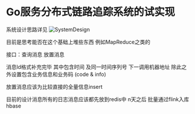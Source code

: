 # Go服务分布式链路追踪系统的试实现

系统设计思路详见 ![SystemDesign](http://124.71.78.67/2025/03/16/Go%E6%9C%8D%E5%8A%A1%E5%88%86%E5%B8%83%E5%BC%8F%E9%93%BE%E8%B7%AF%E8%BF%BD%E8%B8%AA%E7%B3%BB%E7%BB%9F%E7%9A%84%E8%AE%BE%E8%AE%A1/)

目前是思考能否在这个基础上堆些东西 例如MapReduce之类的

接口：查询消息 放置消息

消息Id格式补充完毕 其中包含时间 及同一时间序列号 下一调用机器地址 除此之外设置包含业务信息和业务码 (code & info)

放置消息应该为比较直接的全量信息insert

目前的设计消息所有的日志消息应该都先放到redis中 n天之后 批量通过flink入库hbase